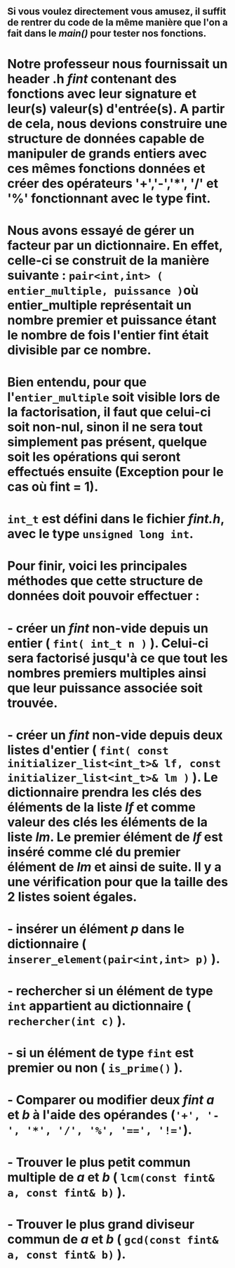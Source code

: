 ## Si vous voulez directement vous amusez, il suffit de rentrer du code de la même manière que l'on a fait dans le _main()_ pour tester nos fonctions. 

# Notre professeur nous fournissait un header .h _fint_ contenant des fonctions avec leur signature et leur(s) valeur(s) d'entrée(s). A partir de cela, nous devions construire une structure de données capable de manipuler de grands entiers avec ces mêmes fonctions données et créer des opérateurs '+','-','*', '/' et '%' fonctionnant avec le type fint.

# Nous avons essayé de gérer un facteur par un dictionnaire. En effet, celle-ci se construit de la manière suivante : ` pair<int,int> ( entier_multiple, puissance ) `où entier_multiple représentait un nombre premier et puissance étant le nombre de fois l'entier fint était divisible par ce nombre.
# Bien entendu, pour que l'`entier_multiple` soit visible lors de la factorisation, il faut que celui-ci soit non-nul, sinon il ne sera tout simplement pas présent, quelque soit les opérations qui seront effectués ensuite (Exception pour le cas où fint = 1).

# `int_t` est défini dans le fichier _fint.h_, avec le type `unsigned long int`.



# Pour finir, voici les principales méthodes que cette structure de données doit pouvoir effectuer :
#   - créer un _fint_ non-vide depuis un entier ( `fint( int_t n )` ). Celui-ci sera factorisé jusqu'à ce que tout les nombres premiers multiples ainsi que leur puissance associée soit trouvée.
#   - créer un _fint_ non-vide depuis deux listes d'entier ( `fint( const initializer_list<int_t>& lf, const initializer_list<int_t>& lm )` ). Le dictionnaire prendra les clés des éléments de la liste _lf_ et comme valeur des clés les éléments de la liste _lm_. Le premier élément de _lf_ est inséré comme clé du premier élément de _lm_ et ainsi de suite. Il y a une vérification pour que la taille des 2 listes soient égales.
#   - insérer un élément _p_ dans le dictionnaire ( `inserer_element(pair<int,int> p)` ).
#   - rechercher si un élément de type `int` appartient au dictionnaire ( `rechercher(int c)` ).
#   - si un élément de type `fint` est premier ou non ( `is_prime()` ).
#   - Comparer ou modifier deux _fint_  _a_ et _b_ à l'aide des opérandes (`'+', '-', '*', '/', '%', '==', '!='`).
#   - Trouver le plus petit commun multiple de _a_ et _b_ ( `lcm(const fint& a, const fint& b)` ).
#   - Trouver le plus grand diviseur commun de _a_ et _b_ ( `gcd(const fint& a, const fint& b)` ).